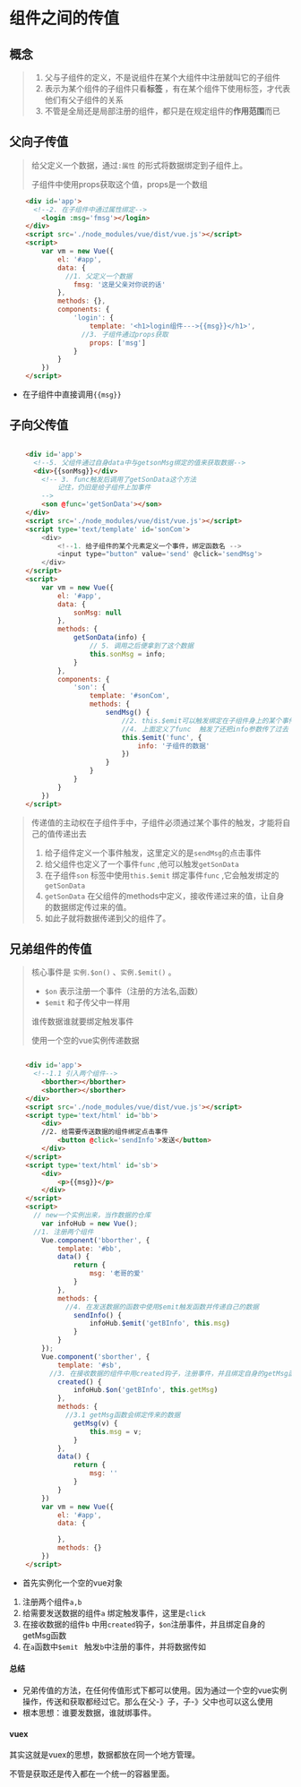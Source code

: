 # 组件之间的传值

## 概念

> 1. 父与子组件的定义，不是说组件在某个大组件中注册就叫它的子组件
> 2. 表示为某个组件的子组件只看**标签** ，有在某个组件下使用标签，才代表他们有父子组件的关系
> 3. 不管是全局还是局部注册的组件，都只是在规定组件的**作用范围**而已

## 父向子传值

> 给父定义一个数据，通过`:属性` 的形式将数据绑定到子组件上。
>
> 子组件中使用props获取这个值，props是一个数组

```html
	<div id='app'>
      <!--2. 在子组件中通过属性绑定-->
        <login :msg='fmsg'></login>
    </div>
    <script src='./node_modules/vue/dist/vue.js'></script>
    <script>
        var vm = new Vue({
            el: '#app',
            data: {
              //1. 父定义一个数据
                fmsg: '这是父亲对你说的话'
            },
            methods: {},
            components: {
                'login': {
                    template: '<h1>login组件--->{{msg}}</h1>',
                  //3. 子组件通过props获取
                    props: ['msg']
                }
            }
        })
    </script>
```

- 在子组件中直接调用`{{msg}}`

## 子向父传值

```html

    <div id='app'>
      <!--5. 父组件通过自身data中与getsonMsg绑定的值来获取数据-->
      <div>{{sonMsg}}</div>
        <!-- 3. func触发后调用了getSonData这个方法 
			记住，仍旧是给子组件上加事件
		-->
        <son @func='getSonData'></son>
    </div>
    <script src='./node_modules/vue/dist/vue.js'></script>
    <script type='text/template' id='sonCom'>
        <div>
            <!--1. 给子组件的某个元素定义一个事件，绑定函数名 -->
            <input type="button" value='send' @click='sendMsg'>
        </div>
    </script>
    <script>
        var vm = new Vue({
            el: '#app',
            data: {
                sonMsg: null
            },
            methods: {
                getSonData(info) {
                    // 5. 调用之后便拿到了这个数据
                    this.sonMsg = info;
                }
            },
            components: {
                'son': {
                    template: '#sonCom',
                    methods: {
                        sendMsg() {
                            //2. this.$emit可以触发绑定在子组件身上的某个事件
                            //4. 上面定义了func  触发了还把info参数传了过去
                            this.$emit('func', {
                                info: '子组件的数据'
                            })
                        }
                    }
                }
            }
        })
    </script>

```

> 传递值的主动权在子组件手中，子组件必须通过某个事件的触发，才能将自己的值传递出去
>
> 1. 给子组件定义一个事件触发，这里定义的是`sendMsg`的点击事件
> 2. 给父组件也定义了一个事件`func` ,他可以触发`getSonData`
> 3. 在子组件`son` 标签中使用`this.$emit` 绑定事件`func` ,它会触发绑定的`getSonData` 
> 4. `getSonData` 在父组件的methods中定义，接收传递过来的值，让自身的数据绑定传过来的值。
> 5. 如此子就将数据传递到父的组件了。

## 兄弟组件的传值

> 核心事件是 `实例.$on()` 、`实例.$emit()` 。
>
>  - `$on` 表示注册一个事件（注册的方法名,函数）
>  - `$emit` 和子传父中一样用
>
> 谁传数据谁就要绑定触发事件
>
> 使用一个空的vue实例传递数据

```html

    <div id='app'>
      <!--1.1 引入两个组件-->
        <bborther></bborther>
        <sborther></sborther>
    </div>
    <script src='./node_modules/vue/dist/vue.js'></script>
    <script type='text/html' id='bb'>
        <div>
        //2. 给需要传送数据的组件绑定点击事件
            <button @click='sendInfo'>发送</button>
        </div>
    </script>
    <script type='text/html' id='sb'>
        <div>
            <p>{{msg}}</p>
        </div>
    </script>
    <script>
      // new一个实例出来，当作数据的仓库
        var infoHub = new Vue();
      //1. 注册两个组件
        Vue.component('bborther', {
            template: '#bb',
            data() {
                return {
                    msg: '老哥的爱'
                }
            },
            methods: {
              //4. 在发送数据的函数中使用$emit触发函数并传递自己的数据
                sendInfo() {
                    infoHub.$emit('getBInfo', this.msg)
                }
            }
        });
        Vue.component('sborther', {
            template: '#sb',
          //3. 在接收数据的组件中用created钩子，注册事件，并且绑定自身的getMsg函数
            created() {
                infoHub.$on('getBInfo', this.getMsg)
            },
            methods: {
              //3.1 getMsg函数会绑定传来的数据
                getMsg(v) {
                    this.msg = v;
                }
            },
            data() {
                return {
                    msg: ''
                }
            }
        })
        var vm = new Vue({
            el: '#app',
            data: {

            },
            methods: {}
        })
    </script>

```

- 首先实例化一个空的vue对象
1. 注册两个组件`a,b`
2. 给需要发送数据的组件`a` 绑定触发事件，这里是`click`
3. 在接收数据的组件`b` 中用`created`钩子，`$on`注册事件，并且绑定自身的getMsg函数
4. 在`a`函数中`$emit ` 触发`b`中注册的事件，并将数据传如


#### 总结

- 兄弟传值的方法，在任何传值形式下都可以使用。因为通过一个空的vue实例操作，传送和获取都经过它。那么在父-》子，子-》父中也可以这么使用
- 根本思想：谁要发数据，谁就绑事件。


#### vuex

其实这就是vuex的思想，数据都放在同一个地方管理。

不管是获取还是传入都在一个统一的容器里面。











